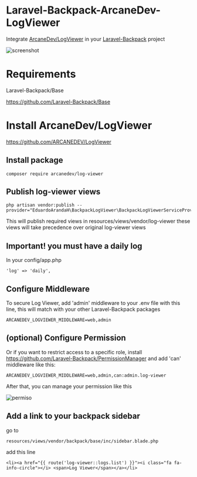 # Laravel-Backpack-ArcaneDev-LogViewer

Integrate [ArcaneDev/LogViewer](https://github.com/ARCANEDEV/LogViewer) in your [Laravel-Backpack](https://github.com/Laravel-Backpack/Base) project

![screenshot](https://user-images.githubusercontent.com/4065733/29937863-8b9bee30-8e4c-11e7-958f-534896cc230f.png)

# Requirements

Laravel-Backpack/Base

https://github.com/Laravel-Backpack/Base

# Install ArcaneDev/LogViewer

https://github.com/ARCANEDEV/LogViewer

## Install package

	composer require arcanedev/log-viewer

## Publish log-viewer views

	php artisan vendor:publish --provider="EduardoArandaH\BackpackLogViewer\BackpackLogViewerServiceProvider"

This will publish required views in resources/views/vendor/log-viewer these views will take precedence over original log-viewer views

## Important! you must have a daily log

In your config/app.php

	'log' => 'daily',

## Configure Middleware

To secure Log Viewer, add 'admin' middleware to your .env file with this line, this will match with your other Laravel-Backpack packages

	ARCANEDEV_LOGVIEWER_MIDDLEWARE=web,admin

## (optional) Configure Permission

Or if you want to restrict access to a specific role, install https://github.com/Laravel-Backpack/PermissionManager 
and add 'can' middleware like this:

	ARCANEDEV_LOGVIEWER_MIDDLEWARE=web,admin,can:admin.log-viewer

After that, you can manage your permission like this

![permiso](https://user-images.githubusercontent.com/4065733/30277684-2cfed146-96ce-11e7-9ed6-27f71efb0757.png)


## Add a link to your backpack sidebar

go to 

	resources/views/vendor/backpack/base/inc/sidebar.blade.php

add this line 

	<li><a href="{{ route('log-viewer::logs.list') }}"><i class="fa fa-info-circle"></i> <span>Log Viewer</span></a></li>
